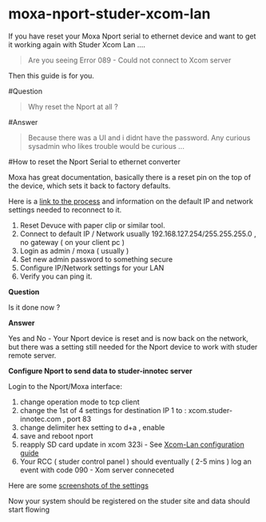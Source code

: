 # moxa-nport-studer-xcom-lan

If you have reset your Moxa Nport serial to ethernet device and want to get it working again with Studer Xcom Lan .... 


>Are you seeing Error 089 - Could not connect to Xcom server

Then this guide is for you.

#Question

> Why reset the Nport at all ?

#Answer

> Because there was a UI and i didnt have the password. Any curious sysadmin who likes trouble would be curious ...

#How to reset the Nport Serial to ethernet converter

Moxa has great documentation, basically there is a reset pin on the top of the device, which sets it back to factory defaults.

Here is a [link to the process](https://manualmachine.com/moxatechnologies/nport5110/685385-user-manual/) and information on the default IP and network settings needed to reconnect to it.

1) Reset Devuce with paper clip or similar tool.
2) Connect to default IP / Network usually 192.168.127.254/255.255.255.0 , no gateway ( on your client pc ) 
3) Login as admin / moxa ( usually ) 
4) Set new admin password to something secure
5) Configure IP/Network settings for your LAN
6) Verify you can ping it.

**Question**

Is it done now ? 

**Answer**

Yes and No - Your Nport device is reset and is now back on the network, but there was a setting still needed for the Nport device to work with studer remote server.

**Configure Nport to send data to studer-innotec server**

Login to the Nport/Moxa interface:  

1) change operation mode to tcp client
2) change the 1st of 4 settings for destination IP 1 to : xcom.studer-innotec.com , port 83
3) change delimiter hex setting to d+a , enable
4) save and reboot nport
5) reapply SD card update in xcom 323i - See [Xcom-Lan configuration guide](https://www.studer-innotec.com/media/document/0/manuel-xcom-gsm-lan_v2.1_en.pdf)
6) Your RCC ( studer control panel ) should eventually ( 2-5 mins ) log an event with code 090 - Xom server conneceted

Here are some [screenshots of the settings](https://photos.app.goo.gl/RoWDTT1Ueq8ReUys8)

Now your system should be registered on the studer site and data should start flowing

